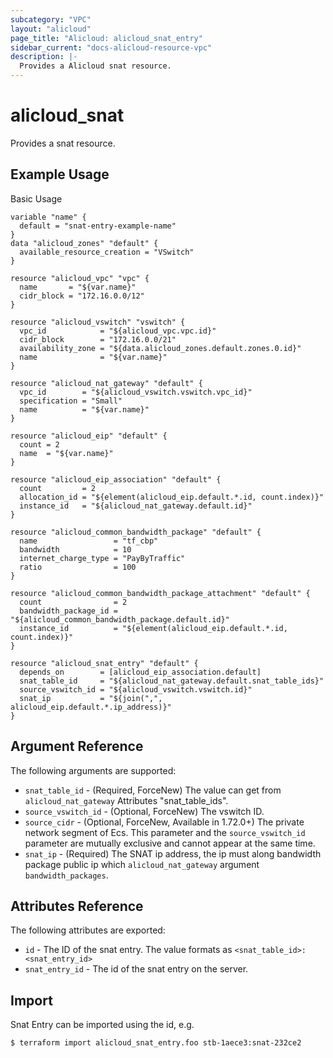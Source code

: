 ```yaml
---
subcategory: "VPC"
layout: "alicloud"
page_title: "Alicloud: alicloud_snat_entry"
sidebar_current: "docs-alicloud-resource-vpc"
description: |-
  Provides a Alicloud snat resource.
---
```


# alicloud\_snat

Provides a snat resource.

## Example Usage

Basic Usage

```
variable "name" {
  default = "snat-entry-example-name"
}
data "alicloud_zones" "default" {
  available_resource_creation = "VSwitch"
}

resource "alicloud_vpc" "vpc" {
  name       = "${var.name}"
  cidr_block = "172.16.0.0/12"
}

resource "alicloud_vswitch" "vswitch" {
  vpc_id            = "${alicloud_vpc.vpc.id}"
  cidr_block        = "172.16.0.0/21"
  availability_zone = "${data.alicloud_zones.default.zones.0.id}"
  name              = "${var.name}"
}

resource "alicloud_nat_gateway" "default" {
  vpc_id        = "${alicloud_vswitch.vswitch.vpc_id}"
  specification = "Small"
  name          = "${var.name}"
}

resource "alicloud_eip" "default" {
  count = 2
  name  = "${var.name}"
}

resource "alicloud_eip_association" "default" {
  count         = 2
  allocation_id = "${element(alicloud_eip.default.*.id, count.index)}"
  instance_id   = "${alicloud_nat_gateway.default.id}"
}

resource "alicloud_common_bandwidth_package" "default" {
  name                 = "tf_cbp"
  bandwidth            = 10
  internet_charge_type = "PayByTraffic"
  ratio                = 100
}

resource "alicloud_common_bandwidth_package_attachment" "default" {
  count                = 2
  bandwidth_package_id = "${alicloud_common_bandwidth_package.default.id}"
  instance_id          = "${element(alicloud_eip.default.*.id, count.index)}"
}

resource "alicloud_snat_entry" "default" {
  depends_on        = [alicloud_eip_association.default]
  snat_table_id     = "${alicloud_nat_gateway.default.snat_table_ids}"
  source_vswitch_id = "${alicloud_vswitch.vswitch.id}"
  snat_ip           = "${join(",", alicloud_eip.default.*.ip_address)}"
}
```

## Argument Reference

The following arguments are supported:

* `snat_table_id` - (Required, ForceNew) The value can get from `alicloud_nat_gateway` Attributes "snat_table_ids".
* `source_vswitch_id` - (Optional, ForceNew) The vswitch ID.
* `source_cidr` - (Optional, ForceNew, Available in 1.72.0+) The private network segment of Ecs. This parameter and the `source_vswitch_id` parameter are mutually exclusive and cannot appear at the same time.
* `snat_ip` - (Required) The SNAT ip address, the ip must along bandwidth package public ip which `alicloud_nat_gateway` argument `bandwidth_packages`.

## Attributes Reference

The following attributes are exported:

* `id` - The ID of the snat entry. The value formats as `<snat_table_id>:<snat_entry_id>`
* `snat_entry_id` - The id of the snat entry on the server.

## Import

Snat Entry can be imported using the id, e.g.

```
$ terraform import alicloud_snat_entry.foo stb-1aece3:snat-232ce2
```
